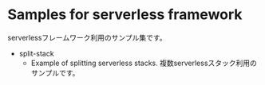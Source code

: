 # Samples for serverless framework

serverlessフレームワーク利用のサンプル集です。

* split-stack
   * Example of splitting serverless stacks. 複数serverlessスタック利用のサンプルです。
